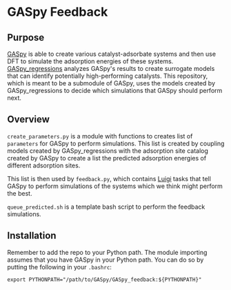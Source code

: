 # GASpy Feedback

## Purpose
[GASpy](https://github.com/ktran9891/GASpy) is able to create various catalyst-adsorbate systems and then
use DFT to simulate the adsorption energies of these systems.
[GASpy_regressions](https://github.com/ktran9891/GASpy_regressions) analyzes GASpy's results to create
surrogate models that can identify potentially high-performing catalysts. This repository, which is meant to
be a submodule of GASpy, uses the models created by GASpy_regressions to decide which simulations that GASpy
should perform next.

## Overview
`create_parameters.py` is a module with functions to creates list of `parameters` for GASpy to perform simulations.
This list is created by coupling models created by GASpy_regressions with the adsorption site catalog created by
GASpy to create a list the predicted adsorption energies of different adsorption sites.

This list is then used by `feedback.py`, which contains [Luigi](https://github.com/spotify/luigi) tasks that tell
GASpy to perform simulations of the systems which we think might perform the best.

`queue_predicted.sh` is a template bash script to perform the feedback simulations.

## Installation
Remember to add the repo to your Python path. The module importing assumes that you have GASpy in your Python path.
You can do so by putting the following in your `.bashrc`:
```
export PYTHONPATH="/path/to/GASpy/GASpy_feedback:${PYTHONPATH}"
```

